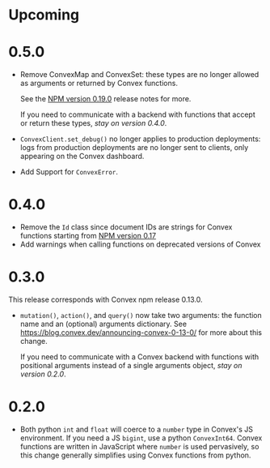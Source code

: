 # Upcoming

# 0.5.0

- Remove ConvexMap and ConvexSet: these types are no longer allowed as arguments
  or returned by Convex functions.

  See the [NPM version 0.19.0](https://blog.convex.dev/announcing-convex-0-19-0)
  release notes for more.

  If you need to communicate with a backend with functions that accept or return
  these types, _stay on version 0.4.0_.

- `ConvexClient.set_debug()` no longer applies to production deployments: logs
  from production deployments are no longer sent to clients, only appearing on
  the Convex dashboard.

- Add Support for `ConvexError`.

# 0.4.0

- Remove the `Id` class since document IDs are strings for Convex functions
  starting from
  [NPM version 0.17](https://blog.convex.dev/announcing-convex-0-17-0/)
- Add warnings when calling functions on deprecated versions of Convex

# 0.3.0

This release corresponds with Convex npm release 0.13.0.

- `mutation()`, `action()`, and `query()` now take two arguments: the function
  name and an (optional) arguments dictionary. See
  https://blog.convex.dev/announcing-convex-0-13-0/ for more about this change.

  If you need to communicate with a Convex backend with functions with
  positional arguments instead of a single arguments object, _stay on version
  0.2.0_.

# 0.2.0

- Both python `int` and `float` will coerce to a `number` type in Convex's JS
  environment. If you need a JS `bigint`, use a python `ConvexInt64`. Convex
  functions are written in JavaScript where `number` is used pervasively, so
  this change generally simplifies using Convex functions from python.
